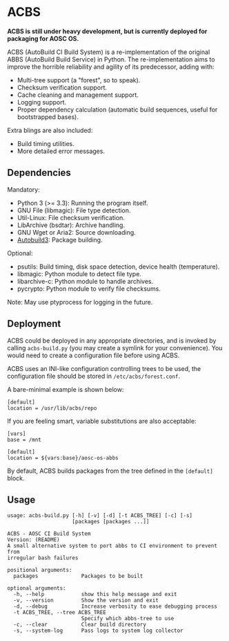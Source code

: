 ACBS
====

**ACBS is still under heavy development, but is currently deployed for packaging
for AOSC OS.**

ACBS (AutoBuild CI Build System) is a re-implementation of the original ABBS
(AutoBuild Build Service) in Python. The re-implementation aims to improve
the horrible reliability and agility of its predecessor, adding with:

- Multi-tree support (a "forest", so to speak).
- Checksum verification support.
- Cache cleaning and management support.
- Logging support.
- Proper dependency calculation (automatic build sequences, useful for
  bootstrapped bases).

Extra blings are also included:

- Build timing utilities.
- More detailed error messages.

Dependencies
------------

Mandatory:
  - Python 3 (>= 3.3): Running the program itself.
  - GNU File (libmagic): File type detection.
  - Util-Linux: File checksum verification.
  - LibArchive (bsdtar): Archive handling.
  - GNU Wget or Aria2: Source downloading.
  - [Autobuild3](https://github.com/AOSC-Dev/autobuild3): Package building.

Optional:
  - psutils: Build timing, disk space detection, device health (temperature).
  - libmagic: Python module to detect file type.
  - libarchive-c: Python module to handle archives.
  - pycrypto: Python module to verify file checksums.

Note: May use ptyprocess for logging in the future.

Deployment
----------

ACBS could be deployed in any appropriate directories, and is invoked by calling
`acbs-build.py` (you may create a symlink for your convenience). You would need
to create a configuration file before using ACBS.

ACBS uses an INI-like configuration controlling trees to be used, the
configuration file should be stored in `/etc/acbs/forest.conf`.

A bare-minimal example is shown below:

```
[default]
location = /usr/lib/acbs/repo
```

If you are feeling smart, variable substitutions are also acceptable:

```
[vars]
base = /mnt

[default]
location = ${vars:base}/aosc-os-abbs
```

By default, ACBS builds packages from the tree defined in the `[default]` block.

Usage
-----

```
usage: acbs-build.py [-h] [-v] [-d] [-t ACBS_TREE] [-c] [-s]
                     [packages [packages ...]]

ACBS - AOSC CI Build System
Version: (README)
A small alternative system to port abbs to CI environment to prevent from
irregular bash failures

positional arguments:
  packages              Packages to be built

optional arguments:
  -h, --help            show this help message and exit
  -v, --version         Show the version and exit
  -d, --debug           Increase verbosity to ease debugging process
  -t ACBS_TREE, --tree ACBS_TREE
                        Specify which abbs-tree to use
  -c, --clear           Clear build directory
  -s, --system-log      Pass logs to system log collector
```
